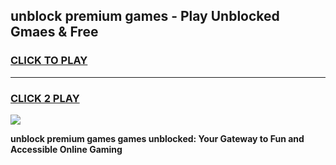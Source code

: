 
## unblock premium games - Play Unblocked Gmaes & Free
<h3>
<a href="https://premium.freeplayer.one?title=unblock_premium_games&ref=20F">CLICK TO PLAY</a></h3>
<hr>

<h3>
<a href="https://premium.freeplayer.one?title=unblock_premium_games&ref=20F">CLICK 2 PLAY</a>
  
</h3>

<a href="https://premium.freeplayer.one?title=unblock_premium_games&ref=20F/"><img src="https://clearcache.store/games.png"></a>


**unblock premium games games unblocked: Your Gateway to Fun and Accessible Online Gaming**
